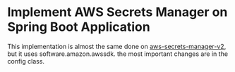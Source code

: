 # Implement AWS Secrets Manager on Spring Boot Application

This implementation is almost the same done on [aws-secrets-manager-v2](https://github.com/danielcasique/aws-secrets-manager-v2),
but it uses software.amazon.awssdk. the most important changes are in the config class.